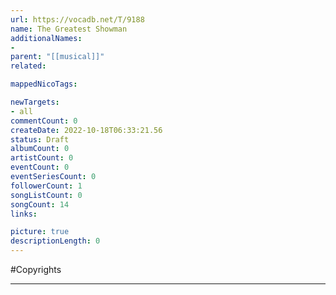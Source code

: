 ```yaml
---
url: https://vocadb.net/T/9188
name: The Greatest Showman
additionalNames: 
- 
parent: "[[musical]]"
related:

mappedNicoTags:

newTargets:
- all
commentCount: 0
createDate: 2022-10-18T06:33:21.56
status: Draft
albumCount: 0
artistCount: 0
eventCount: 0
eventSeriesCount: 0
followerCount: 1
songListCount: 0
songCount: 14
links: 

picture: true
descriptionLength: 0
---
```


#Copyrights



---


